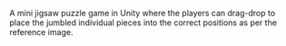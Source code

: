 A mini jigsaw puzzle game in Unity where the players can drag-drop to place the jumbled individual pieces into the correct positions as per the reference image.
